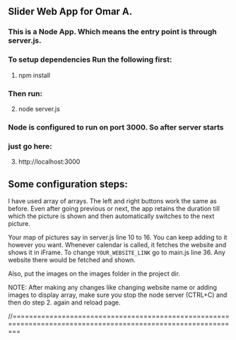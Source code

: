 ## Slider Web App for Omar A.

### This is a Node App. Which means the entry point is through server.js.

### To setup dependencies Run the following first:

1. npm install

### Then run:

2. node server.js

### Node is configured to run on port 3000. So after server starts

### just go here:

3. http://localhost:3000

## Some configuration steps:

I have used array of arrays. The left and right buttons work the same as before.
Even after going previous or next, the app retains the duration till which the picture is shown
and then automatically switches to the next picture.

Your map of pictures say in server.js line 10 to 16. You can keep adding to it however you want.
Whenever calendar is called, it fetches the website and shows it in iFrame.
To change `YOUR_WEBSITE_LINK` go to main.js line 36. Any website there would be fetched and shown.

Also, put the images on the images folder in the project dir.

NOTE: After making any changes like changing website name or adding images to display array,
make sure you stop the node server (CTRL+C) and then do step 2. again and reload page.

//==============================================================================================================
